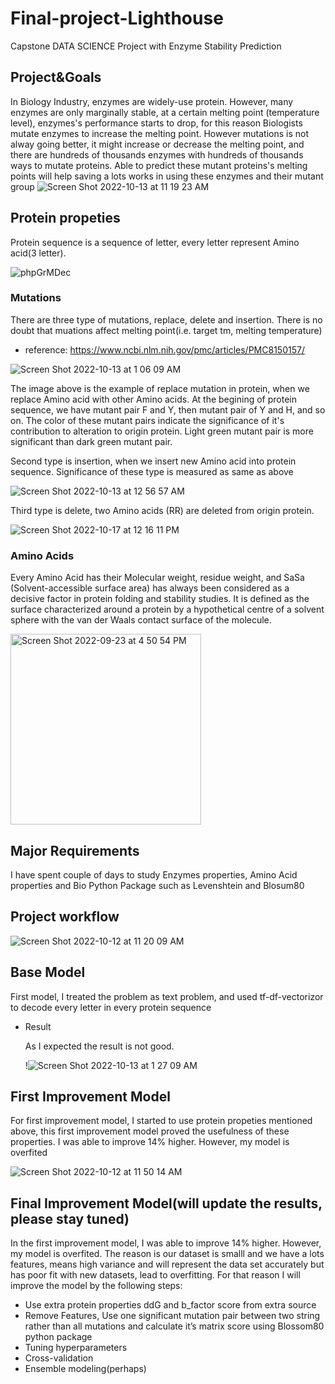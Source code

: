 # Final-project-Lighthouse
Capstone DATA SCIENCE Project with Enzyme Stability Prediction
## Project&Goals
  In Biology Industry, enzymes are widely-use protein. However, many enzymes are only marginally stable,  at a certain melting point (temperature level), enzymes's performance starts to drop, for this reason Biologists mutate enzymes to increase the melting point. However mutations is not alway going better, it might increase or decrease the melting point, and there are hundreds of thousands enzymes with hundreds of thousands ways to mutate proteins. Able to predict these mutant proteins's melting points will help saving a lots works in using these enzymes and their mutant group
 ![Screen Shot 2022-10-13 at 11 19 23 AM](https://user-images.githubusercontent.com/93171100/196218314-4af9324f-e4c9-473c-a98b-39aeb2e31119.png)
## Protein propeties
  Protein sequence is a sequence of letter, every letter represent Amino acid(3 letter).

![phpGrMDec](https://user-images.githubusercontent.com/93171100/196220798-3ac42c17-3650-4755-b51d-db9006aeb624.png)
 
### Mutations

There are three type of mutations, replace, delete and insertion. There is no doubt that muations affect melting point(i.e. target tm, melting temperature)
- reference: https://www.ncbi.nlm.nih.gov/pmc/articles/PMC8150157/

 ![Screen Shot 2022-10-13 at 1 06 09 AM](https://user-images.githubusercontent.com/93171100/196219026-b6c2fd56-8fa0-41cf-b23e-637bc65d8b9c.png)
 
  The image above is the example of replace mutation in protein, when we replace Amino acid with other Amino acids. At the begining of protein sequence, we have mutant pair F and Y, then mutant pair of Y and H, and so on. The color of these mutant pairs indicate the significance of it's contribution to alteration to origin protein. Light green mutant pair is more significant than dark green mutant pair.
  
  Second type is insertion, when we insert new Amino acid into protein sequence. Significance of these type is measured as same as above
  
![Screen Shot 2022-10-13 at 12 56 57 AM](https://user-images.githubusercontent.com/93171100/196219043-3f0ee1eb-dd70-4c12-9f0f-aa10e304498b.png)

Third type is delete, two Amino acids (RR) are deleted from origin protein.

![Screen Shot 2022-10-17 at 12 16 11 PM](https://user-images.githubusercontent.com/93171100/196229473-7b1db53f-d8ff-4259-b139-c16b17b6aaf6.png)

### Amino Acids
  Every Amino Acid has their Molecular weight, residue weight, and SaSa (Solvent-accessible surface area) has always been considered as a decisive factor in protein folding and stability studies. It is defined as the surface characterized around a protein by a hypothetical centre of a solvent sphere with the van der Waals contact surface of the molecule.
  
<img width="305" alt="Screen Shot 2022-09-23 at 4 50 54 PM" src="https://user-images.githubusercontent.com/93171100/196231409-3faf4668-4bfd-4024-a237-d7126dd09f7f.png">

## Major Requirements

I have spent couple of days to study Enzymes properties, Amino Acid properties and Bio Python Package such as Levenshtein and Blosum80

## Project workflow
![Screen Shot 2022-10-12 at 11 20 09 AM](https://user-images.githubusercontent.com/93171100/196233837-5685a5ba-c44a-49f0-a5e7-e65eeec279a9.png)

## Base Model

First model, I treated the problem as text problem, and used tf-df-vectorizor to decode every letter in every protein sequence

* Result

    As I expected the result is not good.
    
    !![Screen Shot 2022-10-13 at 1 27 09 AM](https://user-images.githubusercontent.com/93171100/211712195-6cd24dba-db49-4889-be0b-98dbc96a498b.png)

## First Improvement Model

For first improvement model, I started to use protein propeties mentioned above, this first improvement model proved the usefulness of these properties.
I was able to improve 14% higher. However, my model is overfited 

![Screen Shot 2022-10-12 at 11 50 14 AM](https://user-images.githubusercontent.com/93171100/196240846-804a326b-88ae-4c99-9d7b-a56f2dad5f8e.png)

## Final Improvement Model(will update the results, please stay tuned)
In the first improvement model, I was able to improve 14% higher. However, my model is overfited. The reason is our dataset is smalll and we have a lots features, means high variance and will represent the data set accurately but has poor fit with new datasets, lead to overfitting.
For that reason I will improve the model by the following steps:
- Use extra protein properties ddG and b_factor score from extra source
- Remove Features, Use one significant mutation pair between two string rather than all mutations and calculate it’s matrix score using Blossom80 python package
- Tuning hyperparameters
- Cross-validation
- Ensemble modeling(perhaps)

